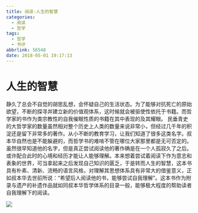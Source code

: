 ```yaml
---
title: 阅读-人生的智慧
categories: 
  - 阅读
  - 哲学
tags:
  - 哲学
  - 书评
abbrlink: 56548
date: 2018-05-01 19:17:13
---
```


# 人生的智慧

静久了总会不自觉的胡思乱想，会怀疑自己的生活状态。为了能够对抗死亡的原始欲望，不断的探寻并建立新的价值观体系，这时候就会被驱使性依托于书籍。而哲学家的书作为类宗教性的自我催眠性质的书籍在其中表现的及其耀眼。
民垂青史的大哲学家的数量虽然相对整个历史上人类的数量来说非常小，但经过几千年的积淀还是留下非常多的著作。从小不断的教育学习，让我们知道了很多这类名字。叔本华自然也是不能躲避的，而哲学书的难啃不管在哪位大家那里都是无可否定的。
虽然很早知道他的名字，但是真正尝试阅读他的著作确是在一个人孤寂久了之后。或许配合此时的心境和经历才能让人能够理解。本来想着尝试着阅读下作为意志和表象的世界，可当拿起来之后发现自己知识的匮乏，于是转而人生的智慧，这本书具有朴素、清新、流畅的语言风格，对理解其思想体系具有非常大的借鉴意义，正如叔本华去世前所说：“希望后人阅读他的书，能够尝试自我理解”。这本书作为附录与遗产的补遗作品就如同叔本华哲学体系的目录一般，能够极大程度的帮助读者自我理解下的阅读。

![](https://storage.googleapis.com/ning_picture/mainlogo.png)
